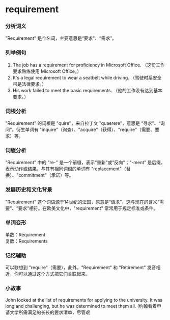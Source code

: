 # requirement

### 分析词义

  

"Requirement" 是个名词，主要意思是“要求”、“需求”。

  

### 列举例句

  

1.  The job has a requirement for proficiency in Microsoft Office. （这份工作要求熟练使用 Microsoft Office。）
2.  It's a legal requirement to wear a seatbelt while driving. （驾驶时系安全带是法律要求。）
3.  His work failed to meet the basic requirements. （他的工作没有达到基本要求。）

  

### 词根分析

  

"Requirement" 的词根是 "quire"，来自拉丁文 "quaerere"，意思是 “寻求”、“询问”。衍生单词有 "inquire"（询查）、"acquire"（获得）、"require"（需要、要求）等。

  

### 词缀分析

  

"Requirement" 中的 "re-" 是一个前缀，表示“重新”或“反向”；"-ment" 是后缀，表示动作或结果。与其有相同词缀的单词有 "replacement"（替换）、"commitment"（承诺）等。

  

### 发展历史和文化背景

  

"Requirement" 这个词语源于14世纪的法国，原意是“请求”，这与现在的含义“需要”、“要求”相符。在欧美文化中，"requirement" 常常用于规定标准或条件。

  

### 单词变形

  

单数：Requirement  
复数：Requirements

  

### 记忆辅助

  

可以联想到 "require"（需要），此外，"Requirement" 和 "Retirement" 发音相近，你可以通过这个方式把它们关联起来。

  

### 小故事

  

John looked at the list of requirements for applying to the university. It was long and challenging, but he was determined to meet them all. (约翰看着申请大学所需满足的长长的要求清单，尽管艰
